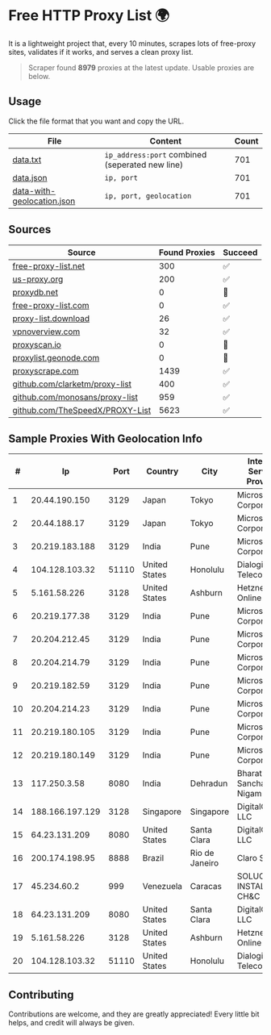 
# Free HTTP Proxy List 🌍

It is a lightweight project that, every 10 minutes, scrapes lots of free-proxy sites, validates if it works, and serves a clean proxy list.


> Scraper found **8979** proxies at the latest update. Usable proxies are below.

## Usage

Click the file format that you want and copy the URL.


|File|Content|Count|
|----|-------|-----|
|[data.txt](https://raw.githubusercontent.com/themiralay/Proxy-List-World/master/data.txt)|`ip_address:port` combined (seperated new line)|701|
|[data.json](https://raw.githubusercontent.com/themiralay/Proxy-List-World/master/data.json)|`ip, port`|701|
|[data-with-geolocation.json](https://raw.githubusercontent.com/themiralay/Proxy-List-World/master/data-with-geolocation.json)|`ip, port, geolocation`|701|

## Sources

|Source|Found Proxies|Succeed|
|------|-------------|-------|
|[free-proxy-list.net](https://free-proxy-list.net)|300|✅|
|[us-proxy.org](https://www.us-proxy.org)|200|✅|
|[proxydb.net](http://proxydb.net)|0|🚫|
|[free-proxy-list.com](https://free-proxy-list.com/?page=&port=&type%5B%5D=http&type%5B%5D=https&up_time=0&search=Search)|0|✅|
|[proxy-list.download](https://www.proxy-list.download/HTTP)|26|✅|
|[vpnoverview.com](https://vpnoverview.com/privacy/anonymous-browsing/free-proxy-servers)|32|✅|
|[proxyscan.io](https://www.proxyscan.io)|0|🚫|
|[proxylist.geonode.com](https://proxylist.geonode.com/api/proxy-list?limit=300&page=1&sort_by=lastChecked&sort_type=desc&protocols=http,https)|0|🚫|
|[proxyscrape.com](https://api.proxyscrape.com/v2/?request=displayproxies&protocol=http&timeout=10000&country=all&ssl=all&anonymity=all)|1439|✅|
|[github.com/clarketm/proxy-list](https://raw.githubusercontent.com/clarketm/proxy-list/master/proxy-list-raw.txt)|400|✅|
|[github.com/monosans/proxy-list](https://raw.githubusercontent.com/monosans/proxy-list/main/proxies/http.txt)|959|✅|
|[github.com/TheSpeedX/PROXY-List](https://raw.githubusercontent.com/TheSpeedX/PROXY-List/master/http.txt)|5623|✅|


## Sample Proxies With Geolocation Info

|#|Ip|Port|Country|City|Internet Service Provider|
|-|--|----|-------|----|-------------------------|
|1|20.44.190.150|3129|Japan|Tokyo|Microsoft Corporation|
|2|20.44.188.17|3129|Japan|Tokyo|Microsoft Corporation|
|3|20.219.183.188|3129|India|Pune|Microsoft Corporation|
|4|104.128.103.32|51110|United States|Honolulu|Dialogix Telecom|
|5|5.161.58.226|3128|United States|Ashburn|Hetzner Online GmbH|
|6|20.219.177.38|3129|India|Pune|Microsoft Corporation|
|7|20.204.212.45|3129|India|Pune|Microsoft Corporation|
|8|20.204.214.79|3129|India|Pune|Microsoft Corporation|
|9|20.219.182.59|3129|India|Pune|Microsoft Corporation|
|10|20.204.214.23|3129|India|Pune|Microsoft Corporation|
|11|20.219.180.105|3129|India|Pune|Microsoft Corporation|
|12|20.219.180.149|3129|India|Pune|Microsoft Corporation|
|13|117.250.3.58|8080|India|Dehradun|Bharat Sanchar Nigam Ltd|
|14|188.166.197.129|3128|Singapore|Singapore|DigitalOcean, LLC|
|15|64.23.131.209|8080|United States|Santa Clara|DigitalOcean, LLC|
|16|200.174.198.95|8888|Brazil|Rio de Janeiro|Claro S.A|
|17|45.234.60.2|999|Venezuela|Caracas|SOLUCIONES INSTALRED CH&C C.A.|
|18|64.23.131.209|8080|United States|Santa Clara|DigitalOcean, LLC|
|19|5.161.58.226|3128|United States|Ashburn|Hetzner Online GmbH|
|20|104.128.103.32|51110|United States|Honolulu|Dialogix Telecom|



## Contributing

Contributions are welcome, and they are greatly appreciated! Every
little bit helps, and credit will always be given.

